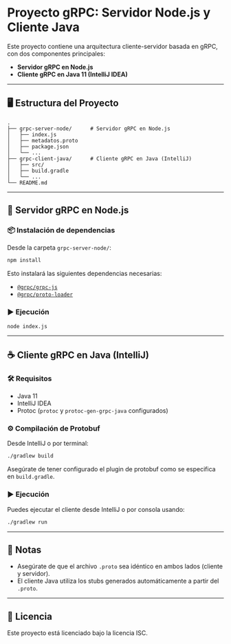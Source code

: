 # Proyecto gRPC: Servidor Node.js y Cliente Java

Este proyecto contiene una arquitectura cliente-servidor basada en gRPC, con dos componentes principales:

- **Servidor gRPC en Node.js**
- **Cliente gRPC en Java 11 (IntelliJ IDEA)**

---

## 🖥️ Estructura del Proyecto

```
.
├── grpc-server-node/      # Servidor gRPC en Node.js
│   ├── index.js
│   ├── metadatos.proto
│   ├── package.json
│   └── ...
├── grpc-client-java/      # Cliente gRPC en Java (IntelliJ)
│   ├── src/
│   ├── build.gradle
│   └── ...
└── README.md
```

---

## 🚀 Servidor gRPC en Node.js

### 📦 Instalación de dependencias

Desde la carpeta `grpc-server-node/`:

```bash
npm install
```

Esto instalará las siguientes dependencias necesarias:

- [`@grpc/grpc-js`](https://www.npmjs.com/package/@grpc/grpc-js)
- [`@grpc/proto-loader`](https://www.npmjs.com/package/@grpc/proto-loader)

### ▶️ Ejecución

```bash
node index.js
```

---

## ☕ Cliente gRPC en Java (IntelliJ)

### 🛠️ Requisitos

- Java 11
- IntelliJ IDEA
- Protoc (`protoc` y `protoc-gen-grpc-java` configurados)

### ⚙️ Compilación de Protobuf

Desde IntelliJ o por terminal:

```bash
./gradlew build
```

Asegúrate de tener configurado el plugin de protobuf como se especifica en `build.gradle`.

### ▶️ Ejecución

Puedes ejecutar el cliente desde IntelliJ o por consola usando:

```bash
./gradlew run
```

---

## 📝 Notas

- Asegúrate de que el archivo `.proto` sea idéntico en ambos lados (cliente y servidor).
- El cliente Java utiliza los stubs generados automáticamente a partir del `.proto`.

---

## 📄 Licencia

Este proyecto está licenciado bajo la licencia ISC.
